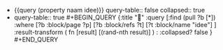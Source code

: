 - {{query (property naam idee)}}
  query-table:: false
  collapsed:: true
- query-table:: true
  #+BEGIN_QUERY
  {:title "🎲"
   :query [:find (pull ?b [*])
     :where 
       [?b :block/page ?p]
       [?b :block/refs ?t]
       [?t :block/name "idee"]
   ]
   :result-transform ( fn [result] [(rand-nth result)] )
  :
   :collapsed? false
  }
  #+END_QUERY